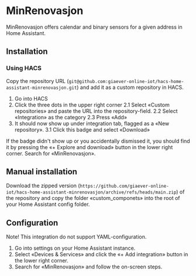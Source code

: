 # MinRenovasjon
MinRenovasjon offers calendar and binary sensors for a given address in Home Assistant.

## Installation

### Using HACS

Copy the repository URL (`git@github.com:giaever-online-iot/hacs-home-assistant-minrenovasjon.git`) and add it as a custom repository in HACS.
1. Go into HACS
2. Click the three dots in the upper right corner
2.1 Select «Custom repositories» and paste the URL into the repository-field.
2.2 Select «Integration» as the category
2.3 Press «Add»
3. It should now show up under integration tab, flagged as a «New repository».
3.1 Click this badge and select «Download»

If the badge didn't show up or you accidentally dismissed it, you should find it by pressing the «+ Explore and download» button in the lower right corner. Search for «MinRenovasjon».

## Manual installation
Download the zipped version (`https://github.com/giaever-online-iot/hacs-home-assistant-minrenovasjon/archive/refs/heads/main.zip`) of the repository and copy the folder «custom_componets» into the root of your Home Assistant config folder.

## Configuration

Note! This integration do not support YAML-configuration.

1. Go into settings on your Home Assistant instance.
2. Select «Devices & Services» and click the «+ Add integration» button in the lower right corner.
3. Search for «MinRenovasjon» and follow the on-screen steps.